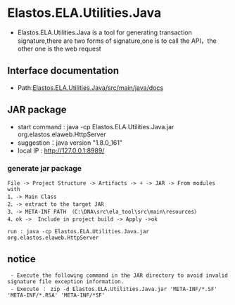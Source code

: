 #  Elastos.ELA.Utilities.Java

 -  Elastos.ELA.Utilities.Java is a tool for generating transaction signature,there are two forms of signature,one is to call the API，the other one is the web request

## Interface documentation

 - Path:[Elastos.ELA.Utilities.Java/src/main/java/docs](https://github.com/elastos/Elastos.ELA.Utilities.Java/tree/master/src/main/java/docs)

## JAR package 
 
  - start command : java -cp Elastos.ELA.Utilities.Java.jar  org.elastos.elaweb.HttpServer
  - suggestion：java version "1.8.0_161"
  - local IP : http://127.0.0.1:8989/
 
### generate jar package

 ```
File -> Project Structure -> Artifacts -> + -> JAR -> From modules with 
1、-> Main Class
2、-> extract to the target JAR
3、-> META-INF PATH （C:\DNA\src\ela_tool\src\main\resources）
4、ok ->  Include in project build -> Apply ->ok

run : java -cp Elastos.ELA.Utilities.Java.jar  org.elastos.elaweb.HttpServer
 ```

## notice
```
 - Execute the following command in the JAR directory to avoid invalid signature file exception information.
 - Execute ： zip -d Elastos.ELA.Utilities.Java.jar 'META-INF/*.SF' 'META-INF/*.RSA' 'META-INF/*SF'
```
